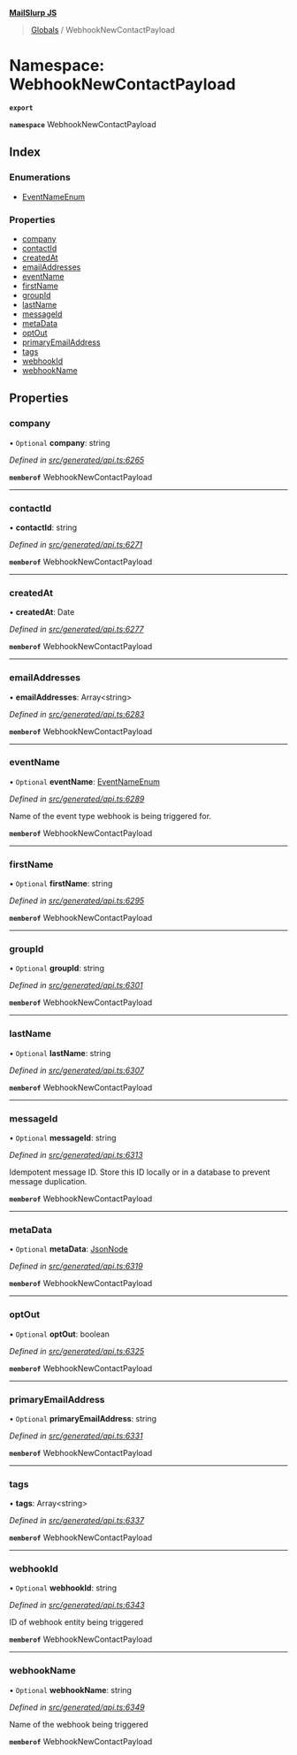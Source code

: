 **[MailSlurp JS](../README.md)**

> [Globals](../README.md) / WebhookNewContactPayload

# Namespace: WebhookNewContactPayload

**`export`** 

**`namespace`** WebhookNewContactPayload

## Index

### Enumerations

* [EventNameEnum](../enums/webhooknewcontactpayload.eventnameenum.md)

### Properties

* [company](webhooknewcontactpayload.md#company)
* [contactId](webhooknewcontactpayload.md#contactid)
* [createdAt](webhooknewcontactpayload.md#createdat)
* [emailAddresses](webhooknewcontactpayload.md#emailaddresses)
* [eventName](webhooknewcontactpayload.md#eventname)
* [firstName](webhooknewcontactpayload.md#firstname)
* [groupId](webhooknewcontactpayload.md#groupid)
* [lastName](webhooknewcontactpayload.md#lastname)
* [messageId](webhooknewcontactpayload.md#messageid)
* [metaData](webhooknewcontactpayload.md#metadata)
* [optOut](webhooknewcontactpayload.md#optout)
* [primaryEmailAddress](webhooknewcontactpayload.md#primaryemailaddress)
* [tags](webhooknewcontactpayload.md#tags)
* [webhookId](webhooknewcontactpayload.md#webhookid)
* [webhookName](webhooknewcontactpayload.md#webhookname)

## Properties

### company

• `Optional` **company**: string

*Defined in [src/generated/api.ts:6265](https://github.com/mailslurp/mailslurp-client/blob/c5e5f20/src/generated/api.ts#L6265)*

**`memberof`** WebhookNewContactPayload

___

### contactId

•  **contactId**: string

*Defined in [src/generated/api.ts:6271](https://github.com/mailslurp/mailslurp-client/blob/c5e5f20/src/generated/api.ts#L6271)*

**`memberof`** WebhookNewContactPayload

___

### createdAt

•  **createdAt**: Date

*Defined in [src/generated/api.ts:6277](https://github.com/mailslurp/mailslurp-client/blob/c5e5f20/src/generated/api.ts#L6277)*

**`memberof`** WebhookNewContactPayload

___

### emailAddresses

•  **emailAddresses**: Array\<string>

*Defined in [src/generated/api.ts:6283](https://github.com/mailslurp/mailslurp-client/blob/c5e5f20/src/generated/api.ts#L6283)*

**`memberof`** WebhookNewContactPayload

___

### eventName

• `Optional` **eventName**: [EventNameEnum](../enums/webhooknewcontactpayload.eventnameenum.md)

*Defined in [src/generated/api.ts:6289](https://github.com/mailslurp/mailslurp-client/blob/c5e5f20/src/generated/api.ts#L6289)*

Name of the event type webhook is being triggered for.

**`memberof`** WebhookNewContactPayload

___

### firstName

• `Optional` **firstName**: string

*Defined in [src/generated/api.ts:6295](https://github.com/mailslurp/mailslurp-client/blob/c5e5f20/src/generated/api.ts#L6295)*

**`memberof`** WebhookNewContactPayload

___

### groupId

• `Optional` **groupId**: string

*Defined in [src/generated/api.ts:6301](https://github.com/mailslurp/mailslurp-client/blob/c5e5f20/src/generated/api.ts#L6301)*

**`memberof`** WebhookNewContactPayload

___

### lastName

• `Optional` **lastName**: string

*Defined in [src/generated/api.ts:6307](https://github.com/mailslurp/mailslurp-client/blob/c5e5f20/src/generated/api.ts#L6307)*

**`memberof`** WebhookNewContactPayload

___

### messageId

• `Optional` **messageId**: string

*Defined in [src/generated/api.ts:6313](https://github.com/mailslurp/mailslurp-client/blob/c5e5f20/src/generated/api.ts#L6313)*

Idempotent message ID. Store this ID locally or in a database to prevent message duplication.

**`memberof`** WebhookNewContactPayload

___

### metaData

• `Optional` **metaData**: [JsonNode](../interfaces/jsonnode.md)

*Defined in [src/generated/api.ts:6319](https://github.com/mailslurp/mailslurp-client/blob/c5e5f20/src/generated/api.ts#L6319)*

**`memberof`** WebhookNewContactPayload

___

### optOut

• `Optional` **optOut**: boolean

*Defined in [src/generated/api.ts:6325](https://github.com/mailslurp/mailslurp-client/blob/c5e5f20/src/generated/api.ts#L6325)*

**`memberof`** WebhookNewContactPayload

___

### primaryEmailAddress

• `Optional` **primaryEmailAddress**: string

*Defined in [src/generated/api.ts:6331](https://github.com/mailslurp/mailslurp-client/blob/c5e5f20/src/generated/api.ts#L6331)*

**`memberof`** WebhookNewContactPayload

___

### tags

•  **tags**: Array\<string>

*Defined in [src/generated/api.ts:6337](https://github.com/mailslurp/mailslurp-client/blob/c5e5f20/src/generated/api.ts#L6337)*

**`memberof`** WebhookNewContactPayload

___

### webhookId

• `Optional` **webhookId**: string

*Defined in [src/generated/api.ts:6343](https://github.com/mailslurp/mailslurp-client/blob/c5e5f20/src/generated/api.ts#L6343)*

ID of webhook entity being triggered

**`memberof`** WebhookNewContactPayload

___

### webhookName

• `Optional` **webhookName**: string

*Defined in [src/generated/api.ts:6349](https://github.com/mailslurp/mailslurp-client/blob/c5e5f20/src/generated/api.ts#L6349)*

Name of the webhook being triggered

**`memberof`** WebhookNewContactPayload
